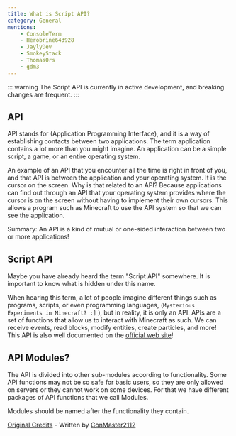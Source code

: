 ```yaml
---
title: What is Script API?
category: General
mentions:
    - ConsoleTerm
    - Herobrine643928
    - JaylyDev
    - SmokeyStack
    - ThomasOrs
    - gdm3
---
```


::: warning
The Script API is currently in active development, and breaking changes are frequent.
:::

## API
API stands for (Application Programming Interface), and it is a way of establishing contacts between two applications. The term application contains a lot more than you might imagine. An application can be a simple script, a game, or an entire operating system.

An example of an API that you encounter all the time is right in front of you, and that API is between the application and your operating system. It is the cursor on the screen. Why is that related to an API? Because applications can find out through an API that your operating system provides where the cursor is on the screen without having to implement their own cursors. This allows a program such as Minecraft to use the API system so that we can see the application.

Summary: An API is a kind of mutual or one-sided interaction between two or more applications!

## Script API

Maybe you have already heard the term "Script API" somewhere. It is important to know what is hidden under this name.

When hearing this term, a lot of people imagine different things such as programs, scripts, or even programming languages, (`Mysterious Experiments in Minecraft? :]` ), but in reality, it is only an API. APIs are a set of functions that allow us to interact with Minecraft as such. We can receive events, read blocks, modify entities, create particles, and more! This API is also well documented on the [official web site](https://learn.microsoft.com/en-us/minecraft/creator/scriptapi/minecraft/server/minecraft-server)!

## API Modules?

The API is divided into other sub-modules according to functionality. Some API functions may not be so safe for basic users, so they are only allowed on servers or they cannot work on some devices. For that we have different packages of API functions that we call Modules.

Modules should be named after the functionality they contain.

[Original Credits](https://github.com/JaylyDev/ScriptAPI/tree/main/docs/MinecraftApi#readme) - Written by [ConMaster2112](https://github.com/ConsoleTerm)
